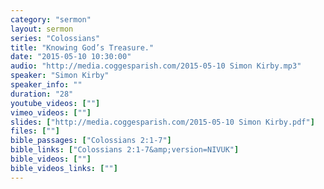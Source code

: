 ```yaml
---
category: "sermon"
layout: sermon
series: "Colossians"
title: "Knowing God’s Treasure."
date: "2015-05-10 10:30:00"
audio: "http://media.coggesparish.com/2015-05-10 Simon Kirby.mp3"
speaker: "Simon Kirby"
speaker_info: ""
duration: "28"
youtube_videos: [""]
vimeo_videos: [""]
slides: ["http://media.coggesparish.com/2015-05-10 Simon Kirby.pdf"]
files: [""]
bible_passages: ["Colossians 2:1-7"]
bible_links: ["Colossians 2:1-7&amp;version=NIVUK"]
bible_videos: [""]
bible_videos_links: [""]
---
```

